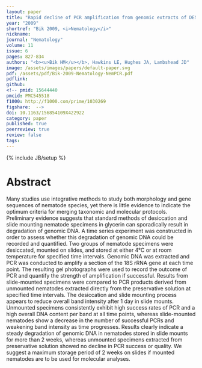 ```yaml
---
layout: paper
title: "Rapid decline of PCR amplification from genomic extracts of DESS-preserved, slide-mounted nematodes"
year: "2009"
shortref: "Bik 2009, <i>Nematology</i>"
nickname: 
journal: "Nematology"
volume: 11
issue: 6
pages: 827-834
authors: "<b><u>Bik HM</u></b>, Hawkins LE, Hughes JA, Lambshead JD"
image: /assets/images/papers/default-paper.svg
pdf: /assets/pdf/Bik-2009-Nematology-NemPCR.pdf
pdflink:
github: 
<!-- pmid: 15644440
pmcid: PMC545518
f1000: http://f1000.com/prime/1030269
figshare:  -->
doi: 10.1163/156854109X422922
category: paper
published: true
peerreview: true
review: false
tags: 
---
```

{% include JB/setup %}

# Abstract

Many studies use integrative methods to study both morphology and gene sequences of nematode species, yet there is little evidence to indicate the optimum criteria for merging taxonomic and molecular protocols. Preliminary evidence suggests that standard methods of desiccation and slide mounting nematode specimens in glycerin can sporadically result in degradation of genomic DNA. A time series experiment was constructed in order to assess whether this degradation of genomic DNA could be recorded and quantified. Two groups of nematode specimens were desiccated, mounted on slides, and stored at either 4°C or at room temperature for specified time intervals. Genomic DNA was extracted and PCR was conducted to amplify a section of the 18S rRNA gene at each time point. The resulting gel photographs were used to record the outcome of PCR and quantify the strength of amplification if successful. Results from slide-mounted specimens were compared to PCR products derived from unmounted nematodes extracted directly from the preservative solution at specified time intervals. The desiccation and slide mounting process appears to reduce overall band intensity after 1 day in slide mounts. Unmounted specimens consistently exhibit high success rates of PCR and a high overall DNA content per band at all time points, whereas slide-mounted nematodes show a decrease in the number of successful PCRs and weakening band intensity as time progresses. Results clearly indicate a steady degradation of genomic DNA in nematodes stored in slide mounts for more than 2 weeks, whereas unmounted specimens extracted from preservative solution showed no decline in PCR success or quality. We suggest a maximum storage period of 2 weeks on slides if mounted nematodes are to be used for molecular analyses.


